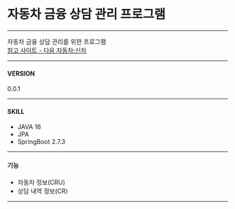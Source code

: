 # 자동차 금융 상담 관리 프로그램
***
자동차 금융 상담 관리를 위한 프로그램<br />
[참고 사이트 - 다음 자동차:신차](http://auto.daum.net/newcar)
***

#### VERSION
0.0.1
___


#### SKILL
* JAVA 16
* JPA
* SpringBoot 2.7.3
___

#### 기능
* 자동차 정보(CRU)
* 상담 내역 정보(CR)
___